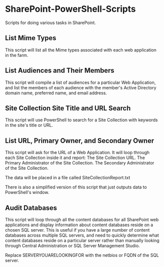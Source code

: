 SharePoint-PowerShell-Scripts
=============================

Scripts for doing various tasks in SharePoint.

List Mime Types
---------------
This script will list all the Mime types associated with each web application in the farm.

List Audiences and Their Members
--------------------------------
This script will compile a list of audiences for a particular Web Application, and list the members of each audience with the member's Active Directory domain name, preferred name, and email address.

Site Collection Site Title and URL Search
-----------------------------------------
This script will use PowerShell to search for a Site Collection with keywords in the site's title or URL.

List URL, Primary Owner, and Secondary Owner
--------------------------------------------
This script will ask for the URL of a Web Application. It will loop through each Site Collection inside it and report:
	The Site Collection URL.
	The Primary Administrator of the Site Collection.
	The Secondary Administrator of the Site Collection.

The data will be placed in a file called SiteCollectionReport.txt

There is also a simplified version of this script that just outputs data to PowerShell's window.

Audit Databases
---------------

This script will loop through all the content databases for all SharePoint web applications and display information about content databases reside on a chosen SQL server. This is useful if you have a large number of content databases across multiple SQL servers, and need to quickly determine what content databases reside on a particular server rather than manually looking through Central Administration or SQL Server Management Studio.

Replace SERVERYOUARELOOKINGFOR with the netbios or FQDN of the SQL server.